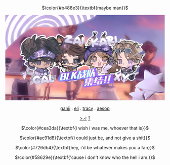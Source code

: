 <div align="center">

$\color{#b488e3}{\textbf{maybe man}}$

<img src="MATTER.png">

[ganji](https://github.com/ChromaDrift) . [eli](https://github.com/verifiedreality) . [tracy](https://github.com/yurivampire) . [aesop](https://github.com/stellariism)

[>.<](https://linktr.ee/karinacchi) [?](https://youtu.be/Wvj_DuV1sbQ?si=vh3nnXGHvUDhI7xa)

$\color{#cea3da}{\textbf{i wish i was me, whoever that is}}$

$\color{#ac91d8}{\textbf{i could just be, and not give a shit}}$

$\color{#726db4}{\textbf{hey, i'd be whatever makes you a fan}}$

$\color{#58629e}{\textbf{'cause i don't know who the hell i am.}}$







 

<!---
yurivampire/yurivampire is a ✨ special ✨ repository because its `README.md` (this file) appears on your GitHub profile.
You can click the Preview link to take a look at your changes.
--->
